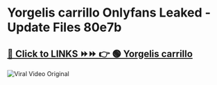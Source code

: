 
 # Yorgelis carrillo Onlyfans Leaked - Update Files 80e7b

## <h2><a href="https://clipsfans.com/Yorgelis_carrillo&ref=git">🔗 Click to LINKS ⏩⏩ 👉 🟢 Yorgelis carrillo </a></h2>

<a href="https://clipsfans.com/Yorgelis_carrillo&ref=git" rel="nofollow" data-target="animated-image.originalLink"><img src="https://i.ibb.co.com/xMMVF88/686577567.gif" alt="Viral Video Original" style="max-width: 100%; display: inline-block;" data-target="animated-image.originalImage"></a>

